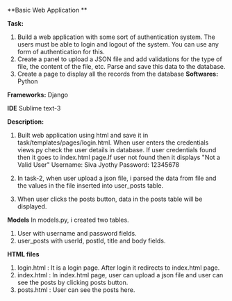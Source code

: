 **Basic Web Application **

**Task:**
1. Build a web application with some sort of authentication system. The users must be able 
to login and logout of the system. You can use any form of authentication for this.
2. Create a panel to upload a JSON file and add validations for the type of 
file, the content of the file, etc. Parse and save this data to the database.
3. Create a page to display all the records from the database
**Softwares:**
Python

**Frameworks:**
Django

**IDE**
Sublime text-3

**Description:**
1. Built web application using html and save it in task/templates/pages/login.html. When user enters the credentials views.py check the user details in database. If user credentials found then it goes to index.html page.If user not found then it displays "Not a Valid User"
Username: Siva Jyothy
Password: 12345678

2. In task-2, when user upload a json file, i parsed the data from file and the values in the file inserted into user_posts table.
3. When user clicks the posts button, data in the posts table will be displayed.

**Models**
In models.py, i created two tables.
1. User with username and password fields.
2. user_posts with userId, postId, title and body fields.

**HTML files**
1. login.html : It is a login page. After login it redirects to index.html page.
2. index.html : In index.html page, user can upload a json file and user can see the posts by clicking posts button.
3. posts.html : User can see the posts here.
